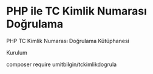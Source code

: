 # PHP ile TC Kimlik Numarası Doğrulama
PHP TC Kimlik Numarası Doğrulama Kütüphanesi

Kurulum

composer require umitbilgin/tckimlikdogrula
